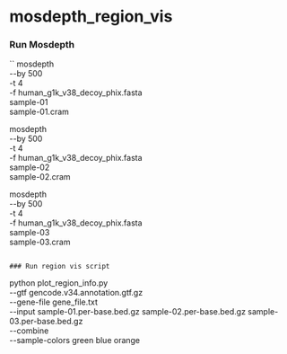 # mosdepth_region_vis


### Run Mosdepth
``
mosdepth \
    --by 500 \
    -t 4 \
    -f human_g1k_v38_decoy_phix.fasta \
    sample-01 \
    sample-01.cram


mosdepth \
    --by 500 \
    -t 4 \
    -f human_g1k_v38_decoy_phix.fasta \
    sample-02 \
    sample-02.cram


mosdepth \
    --by 500 \
    -t 4 \
    -f human_g1k_v38_decoy_phix.fasta \
    sample-03 \
    sample-03.cram

```

### Run region vis script
```
python plot_region_info.py \
    --gtf gencode.v34.annotation.gtf.gz \
    --gene-file gene_file.txt \
    --input sample-01.per-base.bed.gz sample-02.per-base.bed.gz sample-03.per-base.bed.gz \
    --combine \
    --sample-colors green blue orange
```
